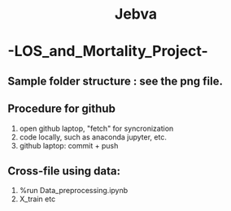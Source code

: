 <h1 align="center">Jebva<h1>

-LOS_and_Mortality_Project-
 
## Sample folder structure : see the png file.
## Procedure for github
1. open github laptop, "fetch" for syncronization
2. code locally, such as anaconda jupyter, etc.
3. github laptop: commit + push

## Cross-file using data:
1. %run Data_preprocessing.ipynb
2. X_train etc
